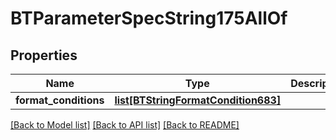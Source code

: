 # BTParameterSpecString175AllOf

## Properties
Name | Type | Description | Notes
------------ | ------------- | ------------- | -------------
**format_conditions** | [**list[BTStringFormatCondition683]**](BTStringFormatCondition683.md) |  | [optional] 

[[Back to Model list]](../README.md#documentation-for-models) [[Back to API list]](../README.md#documentation-for-api-endpoints) [[Back to README]](../README.md)


